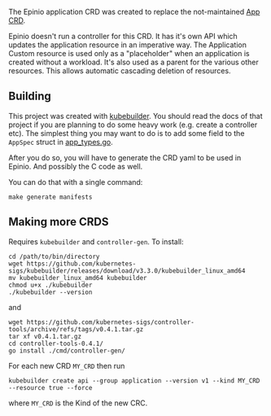 
The Epinio application CRD was created to replace the not-maintained [App CRD](https://github.com/kubernetes-sigs/application).

Epinio doesn't run a controller for this CRD. It has it's own API which updates the application resource in an imperative way.
The Application Custom resource is used only as a "placeholder" when an application is created without a workload. It's also
used as a parent for the various other resources. This allows automatic cascading deletion of resources.

## Building

This project was created with [kubebuilder](https://github.com/kubernetes-sigs/kubebuilder). You should read the docs of that project if you are planning to
do some heavy work (e.g. create a controller etc). The simplest thing you may want to do is to add some field to the `AppSpec` struct in [app_types.go](api/v1/app_types.go).

After you do so, you will have to generate the CRD yaml to be used in Epinio.
And possibly the C code as well.

You can do that with a single command:

```
make generate manifests
```

## Making more CRDS

Requires `kubebuilder` and `controller-gen`. To install:

```
cd /path/to/bin/directory
wget https://github.com/kubernetes-sigs/kubebuilder/releases/download/v3.3.0/kubebuilder_linux_amd64
mv kubebuilder_linux_amd64 kubebuilder
chmod u+x ./kubebuilder
./kubebuilder --version
```

and

```
wget https://github.com/kubernetes-sigs/controller-tools/archive/refs/tags/v0.4.1.tar.gz
tar xf v0.4.1.tar.gz 
cd controller-tools-0.4.1/
go install ./cmd/controller-gen/
```

For each new CRD `MY_CRD` then run

```
kubebuilder create api --group application --version v1 --kind MY_CRD --resource true --force
```

where `MY_CRD` is the Kind of the new CRC.
